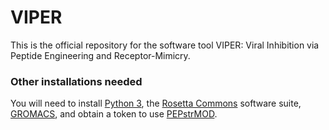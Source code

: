 # VIPER
This is the official repository for the software tool VIPER: Viral Inhibition via Peptide Engineering and Receptor-Mimicry.


### Other installations needed
You will need to install [Python 3](https://www.python.org/), the [Rosetta Commons](https://www.rosettacommons.org/) software suite, [GROMACS](https://www.gromacs.org/), and obtain a token to use [PEPstrMOD](http://osddlinux.osdd.net/raghava/pepstrmod/index.php).


